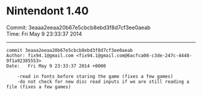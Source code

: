 # Nintendont 1.40
Commit: 3eaaa2eeaa20b67e5cbcb8ebd3f8d7cf3ee0aeab  
Time: Fri May 9 23:33:37 2014   

-----

```
commit 3eaaa2eeaa20b67e5cbcb8ebd3f8d7cf3ee0aeab
Author: fix94.1@gmail.com <fix94.1@gmail.com@6acfca08-c3de-247c-4448-9f1a92385553>
Date:   Fri May 9 23:33:37 2014 +0000

    -read in fonts before staring the game (fixes a few games)
    -do not check for new disc read inputs if we are still reading a file (fixes a few games)
```
